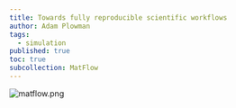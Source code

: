 ```yaml
---
title: Towards fully reproducible scientific workflows
author: Adam Plowman
tags:
  - simulation
published: true
toc: true
subcollection: MatFlow
---
```


![matflow.png]({{site.baseurl}}/assets/images/posts/matflow.png)
